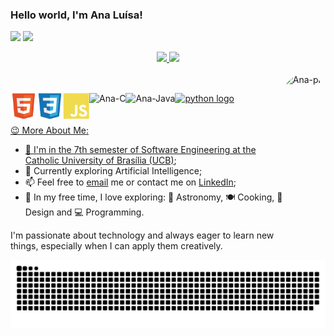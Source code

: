 ### Hello world, I'm Ana Luísa!
  <a href = "mailto:analuisacarneirolisboa@gmail.com"><img src="https://img.shields.io/badge/Gmail-D14836?style=for-the-badge&logo=gmail&logoColor=white" target="_blank"></a>
   <a href="https://www.linkedin.com/in/ana-llisboa/" target="_blank"><img src="https://img.shields.io/badge/-LinkedIn-%230077B5?style=for-the-badge&logo=linkedin&logoColor=white" target="_blank"></a> 

<section align="center">
  <a href="https://github.com/alclisboa">
   <img width="50%" src="https://github-readme-stats.vercel.app/api?username=alclisboa&show_icons=true&theme=dracula&include_all_commits=true&count_private=true"/>
    <img width="38%" whidth: src="https://github-readme-stats.vercel.app/api/top-langs/?username=alclisboa&layout=compact&langs_count=7&theme=dracula"/> 
</section>
<section style="display: inline_block">
<br>
 
  <img align="right" alt="Ana-pic" height="295" style="border-radius:50px;" src="https://user-images.githubusercontent.com/114938493/205463693-cb8bd80e-6895-4f48-ac6d-99f646158d93.png">
</section>

##

<section>
  <img align="left" alt="Ana-HTML"  height ="42px" src="https://raw.githubusercontent.com/devicons/devicon/master/icons/html5/html5-original.svg">
  <img align="left" alt="Ana-CSS" height ="42px" src="https://raw.githubusercontent.com/devicons/devicon/master/icons/css3/css3-original.svg">
  <img align="left" alt="Rafa-Js" height ="42px" src="https://raw.githubusercontent.com/devicons/devicon/master/icons/javascript/javascript-plain.svg">
  <img align="left" alt="Ana-C"  height ="42px" src="https://cdn.jsdelivr.net/gh/devicons/devicon/icons/c/c-original.svg"/>
  <img align="left" alt="Ana-Java"  height ="42px" src="https://cdn.jsdelivr.net/gh/devicons/devicon/icons/java/java-original.svg"/>
  <img src="https://cdn.jsdelivr.net/gh/devicons/devicon/icons/python/python-original.svg" height="40" alt="python logo"  />

  <br>
  <br>
  <br>
  😉 More About Me:
  
  - 🌱 I'm in the 7th semester of Software Engineering at the Catholic University of Brasília [(UCB)](https://ucb.catolica.edu.br/portal/curso/engenharia-de-software/);
  - 🤖 Currently exploring Artificial Intelligence;
  - 📫 Feel free to [email](mailto:analuisacarneirolisboa@gmail.com) me or contact me on [LinkedIn](https://www.linkedin.com/in/ana-llisboa/);
  - 🍳 In my free time, I love exploring: 🔭 Astronomy, 🍽️ Cooking, 🎨 Design and 💻 Programming.
  
  I'm passionate about technology and always eager to learn new things, especially when I can apply them creatively.
<!-- - 👩🏽‍💻 Most of my projects are available on [GitHub](https://github.com/alclisboa); -->
  <!-- - ![Snake animation](https://github.com/alclisboa/alclisboa/blob/output/github-contribution-grid-snake.svg)-->
  <picture>
  <source media="(prefers-color-scheme: dark)" srcset="https://raw.githubusercontent.com/alclisboa/alclisboa/output/github-contribution-grid-snake-dark.svg">
  <source media="(prefers-color-scheme: light)" srcset="https://raw.githubusercontent.com/alclisboa/alclisboa/output/github-contribution-grid-snake.svg">
  <img alt="github contribution grid snake animation" src="https://raw.githubusercontent.com/alclisboa/alclisboa/output/github-contribution-grid-snake.svg">
</picture>
</section>
